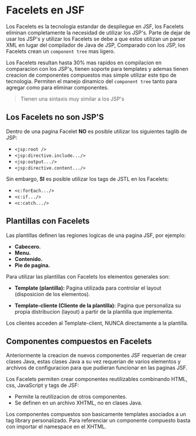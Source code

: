 # Facelets en JSF

Los Facelets es la tecnologia estandar de despliegue en JSF, los Facelets eliminan
completamente la necesidad de utilizar los JSP's. Parte de dejar de usar los JSP's
y utilizar los Facelets se debe a que estos utilizan un parser XML en lugar del compilador
de Java de JSP, Comparado con los JSP, los Facelets crean un `component tree` mas ligero.

Los Facelets resultan hasta 30% mas rapidos en compilacion en comparacion con los JSP's,
tienen soporte para templates y ademas tienen creacion de componentes compuestos mas simple
utilizar este tipo de tecnologia. Permiten el manejo dinamico del `component tree` tanto
para agregar como para eliminar componentes.

> Tienen una sintaxis muy similar a los JSP's

## Los Facelets no son JSP'S

Dentro de una pagina Facelet **NO** es posible utilizar los siguientes taglib de JSP:

* `<jsp:root />`
* `<jsp:directive.include.../>`
* `<jsp:output.../>`
* `<jsp:directive.content.../>`

Sin embargo, **SI** es posible utilizar los tags de JSTL en los Facelets:

* `<c:forEach.../>`
* `<c:if.../>`
* `<c:catch.../>`

## Plantillas con Facelets

Las plantillas definen las regiones logicas de una pagina JSF, por ejemplo:

* **Cabecero.**
* **Menu.**
* **Contenido.**
* **Pie de pagina.**

Para utilizar las plantillas con Facelets los elementos generales son:

* **Template (plantilla):** Pagina utilizada para controlar el layout (disposicion de los
elementos).

* **Template-cliente (Cliente de la plantilla):** Pagina que personaliza su propia
distribucion (layout) a partir de la plantilla que implementa.

Los clientes acceden al Template-client, NUNCA directamente a la plantilla.

## Componentes compuestos en Facelets

Anteriormente la creacion de nuevos componentes JSF requerian de crear clases Java, estas
clases Java a su vez requerian de varios elementos y archivos de configuracion para que
pudieran funcionar en las paginas JSF.

Los Facelets permiten crear componentes reutilizables combinando HTML, css, JavaScript
y tags de JSF:

* Permite la reutilizacion de otros componentes.
* Se definen en un archivo XHTML, no en clases Java.

Los componentes compuestos son basicamente templates asociados a un tag library
personalizado. Para referenciar un componente compuesto basta con importar el namespace
en el XHTML.
